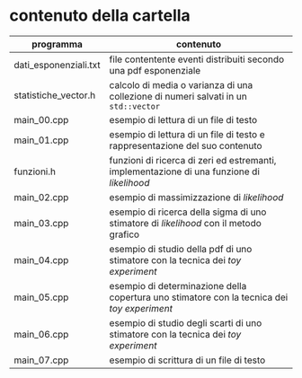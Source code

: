 # contenuto della cartella

   | programma | contenuto |
   | -------------| -------------|
   | dati_esponenziali.txt | file contentente eventi distribuiti secondo una pdf esponenziale |
   | statistiche_vector.h  | calcolo di media o varianza di una collezione di numeri salvati in un ```std::vector``` |
   | main_00.cpp           | esempio di lettura di un file di testo |
   | main_01.cpp           | esempio di lettura di un file di testo e rappresentazione del suo contenuto |
   | funzioni.h            | funzioni di ricerca di zeri ed estremanti, implementazione di una funzione di *likelihood* |
   | main_02.cpp           | esempio di massimizzazione di *likelihood* |
   | main_03.cpp           | esempio di ricerca della sigma di uno stimatore di *likelihood* con il metodo grafico |
   | main_04.cpp           | esempio di studio della pdf di uno stimatore con la tecnica dei *toy experiment* |
   | main_05.cpp           | esempio di determinazione della copertura uno stimatore con la tecnica dei *toy experiment* |
   | main_06.cpp           | esempio di studio degli scarti di uno stimatore con la tecnica dei *toy experiment* |
   | main_07.cpp           | esempio di scrittura di un file di testo |
